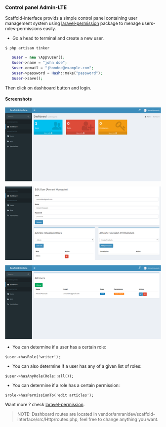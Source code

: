 ### Control panel Admin-LTE

Scaffold-interface provids a simple control panel containing user management system using [laravel-permission](https://github.com/spatie/laravel-permission) package to menage users-roles-permissions easily.

- Go a head to terminal and create a new user.

 `$ php artisan tinker`

 ```php
	$user = new \App\User();
	$user->name = "john doe";
	$user->email = "jhondoe@example.com";
	$user->password = Hash::make("password");
	$user->save();
 ```

Then click on dashboard button and login.

#### Screenshots

![doc8](../img/doc8.png)

![doc9](../img/doc9.png)

![doc10](../img/doc10.png)

- You can determine if a user has a certain role:

`$user->hasRole('writer');`

- You can also determine if a user has any of a given list of roles:

`$user->hasAnyRole(Role::all());`

- You can determine if a role has a certain permission:

`$role->hasPermissionTo('edit articles');`

Want more ? check [laravel-permission](https://github.com/spatie/laravel-permission).

> NOTE: Dashboard routes are located in vendor/amranidev/scaffold-interface/src/Http/routes.php, feel free to change anything you want.
